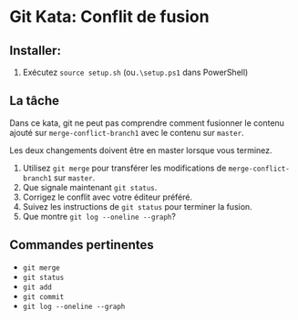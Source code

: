 # Git Kata: Conflit de fusion

## Installer:

1. Exécutez `source setup.sh` (ou`.\setup.ps1` dans PowerShell)

## La tâche

Dans ce kata, git ne peut pas comprendre comment fusionner le contenu ajouté sur `merge-conflict-branch1` avec le contenu sur `master`.

Les deux changements doivent être en master lorsque vous terminez.

1. Utilisez `git merge` pour transférer les modifications de `merge-conflict-branch1` sur `master`.
2. Que signale maintenant `git status`.
3. Corrigez le conflit avec votre éditeur préféré.
4. Suivez les instructions de `git status` pour terminer la fusion.
5. Que montre `git log --oneline --graph`?

## Commandes pertinentes
- `git merge`
- `git status`
- `git add`
- `git commit`
- `git log --oneline --graph`
